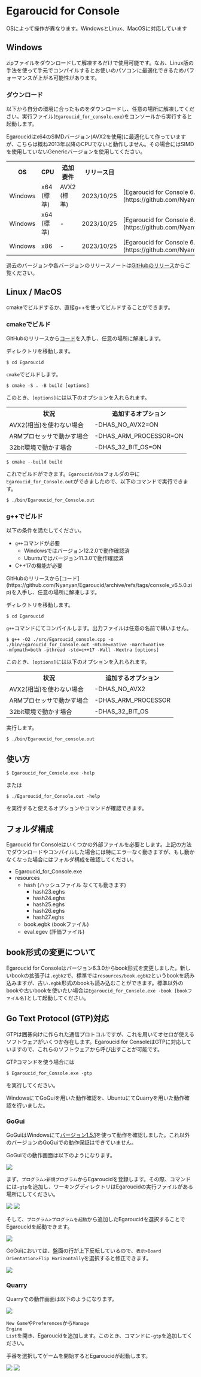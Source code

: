 # Egaroucid for Console

OSによって操作が異なります。WindowsとLinux、MacOSに対応しています



## Windows

zipファイルをダウンロードして解凍するだけで使用可能です。なお、Linux版の手法を使って手元でコンパイルするとお使いのパソコンに最適化できるためパフォーマンスが上がる可能性があります。

### ダウンロード

以下から自分の環境に合ったものをダウンロードし、任意の場所に解凍してください。実行ファイル(<code>Egaroucid_for_console.exe</code>)をコンソールから実行すると起動します。



Egaroucidはx64のSIMDバージョン(AVX2を使用)に最適化して作っていますが、こちらは概ね2013年以降のCPUでないと動作しません。その場合にはSIMDを使用していないGenericバージョンを使用してください。



<table>
    <tr>
        <th>OS</th>
        <th>CPU</th>
        <th>追加要件</th>
        <th>リリース日</th>
        <th>ダウンロード</th>
    </tr>
    <tr>
        <td>Windows</td>
        <td>x64 (標準)</td>
        <td>AVX2 (標準)</td>
        <td>2023/10/25</td>
        <td>[Egaroucid for Console 6.5.0 Windows x64 SIMD](https://github.com/Nyanyan/Egaroucid/releases/download/console_v6.5.0/Egaroucid_for_Console_6_5_0_Windows_x64_SIMD.zip)</td>
    </tr>
    <tr>
        <td>Windows</td>
        <td>x64 (標準)</td>
        <td>-</td>
        <td>2023/10/25</td>
        <td>[Egaroucid for Console 6.5.0 Windows x64 Generic](https://github.com/Nyanyan/Egaroucid/releases/download/console_v6.5.0/Egaroucid_for_Console_6_5_0_Windows_x64_Generic.zip)</td>
    </tr>
    <tr>
        <td>Windows</td>
        <td>x86</td>
        <td>-</td>
        <td>2023/10/25</td>
        <td>[Egaroucid for Console 6.5.0 Windows x86 Generic](https://github.com/Nyanyan/Egaroucid/releases/download/console_v6.5.0/Egaroucid_for_Console_6_5_0_Windows_x86_Generic.zip)</td>
    </tr>
</table>




過去のバージョンや各バージョンのリリースノートは[GitHubのリリース](https://github.com/Nyanyan/Egaroucid/releases)からご覧ください。



## Linux / MacOS

cmakeでビルドするか、直接g++を使ってビルドすることができます。

### cmakeでビルド

GitHubのリリースから[コード](https://github.com/Nyanyan/Egaroucid/archive/refs/tags/console_v6.5.0.zip)を入手し、任意の場所に解凍します。



ディレクトリを移動します。



<code>$ cd Egaroucid</code>



<code>cmake</code>でビルドします。



<code>$ cmake -S . -B build [options]</code>



このとき、<code>[options]</code>には以下のオプションを入れられます。



<table>
    <tr>
        <th>状況</th>
        <th>追加するオプション</th>
    </tr>
    <tr>
        <td>AVX2(相当)を使わない場合</td>
        <td>-DHAS_NO_AVX2=ON</td>
    </tr>
    <tr>
        <td>ARMプロセッサで動かす場合</td>
        <td>-DHAS_ARM_PROCESSOR=ON</td>
    </tr>
    <tr>
        <td>32bit環境で動かす場合</td>
        <td>-DHAS_32_BIT_OS=ON</td>
    </tr>
</table>




<code>$ cmake --build build</code>



これでビルドができます。<code>Egaroucid/bin</code>フォルダの中に<code>Egaroucid_for_Console.out</code>ができましたので、以下のコマンドで実行できます。



<code>$ ./bin/Egaroucid_for_Console.out</code>



### g++でビルド

以下の条件を満たしてください。

<ul>
    <li><code>g++</code>コマンドが必要
        <ul>
            <li>Windowsではバージョン12.2.0で動作確認済</li>
            <li>Ubuntuではバージョン11.3.0で動作確認済</li>
        </ul>
    </li>
    <li>C++17の機能が必要</li>
</ul>
GitHubのリリースから[コード](https://github.com/Nyanyan/Egaroucid/archive/refs/tags/console_v6.5.0.zip)を入手し、任意の場所に解凍します。



ディレクトリを移動します。



<code>$ cd Egaroucid</code>



<code>g++</code>コマンドにてコンパイルします。出力ファイルは任意の名前で構いません。



<code>$ g++ -O2 ./src/Egaroucid_console.cpp -o ./bin/Egaroucid_for_Console.out -mtune=native -march=native -mfpmath=both -pthread -std=c++17 -Wall -Wextra [options]</code>



このとき、<code>[options]</code>には以下のオプションを入れられます。



<table>
    <tr>
        <th>状況</th>
        <th>追加するオプション</th>
    </tr>
    <tr>
        <td>AVX2(相当)を使わない場合</td>
        <td>-DHAS_NO_AVX2</td>
    </tr>
    <tr>
        <td>ARMプロセッサで動かす場合</td>
        <td>-DHAS_ARM_PROCESSOR</td>
    </tr>
    <tr>
        <td>32bit環境で動かす場合</td>
        <td>-DHAS_32_BIT_OS</td>
    </tr>
</table>



実行します。



<code>$ ./bin/Egaroucid_for_console.out</code>





## 使い方

<code>$ Egaroucid_for_Console.exe -help</code>



または



<code>$ ./Egaroucid_for_Console.out -help</code>



を実行すると使えるオプションやコマンドが確認できます。



## フォルダ構成

Egaroucid for Consoleはいくつかの外部ファイルを必要とします。上記の方法でダウンロードやコンパイルした場合には特にエラーなく動きますが、もし動かなくなった場合にはフォルダ構成を確認してください。

<ul>
    <li>Egaroucid_for_Console.exe</li>
    <li>resources
        <ul>
            <li>hash (ハッシュファイル なくても動きます)
                <ul>
                    <li>hash23.eghs</li>
                    <li>hash24.eghs</li>
                    <li>hash25.eghs</li>
                    <li>hash26.eghs</li>
                    <li>hash27.eghs</li>
                </ul>
            </li>
            <li>book.egbk (bookファイル)</li>
            <li>eval.egev (評価ファイル)</li>
        </ul>
    </li>
</ul>


## book形式の変更について

Egaroucid for Consoleはバージョン6.3.0からbook形式を変更しました。新しいbookの拡張子は```.egbk2```で、標準では```resources/book.egbk2```というbookを読み込みますが、古い```.egbk```形式のbookも読み込むことができます。標準以外のbookや古いbookを使いたい場合は```Egaroucid_for_Console.exe -book [bookファイル名]```として起動してください。




## Go Text Protocol (GTP)対応

GTPは囲碁向けに作られた通信プロトコルですが、これを用いてオセロが使えるソフトウェアがいくつか存在します。Egaroucid for ConsoleはGTPに対応していますので、これらのソフトウェアから呼び出すことが可能です。



GTPコマンドを使う場合には



<code>$ Egaroucid_for_Console.exe -gtp</code>



を実行してください。



WindowsにてGoGuiを用いた動作確認を、UbuntuにてQuarryを用いた動作確認を行いました。



### GoGui

GoGuiはWindowsにて[バージョン1.5.1](https://github.com/Remi-Coulom/gogui/releases/tag/v1.5.1)を使って動作を確認しました。これ以外のバージョンのGoGuiでの動作保証はできていません。

GoGuiでの動作画面は以下のようになります。

<div class="centering_box">
    <img class="pic2" src="img/gogui_with_egaroucid.png">
</div>

まず、<code>プログラム>新規プログラム</code>からEgaroucidを登録します。その際、コマンドには<code>-gtp</code>を追加し、ワーキングディレクトリはEgaroucidの実行ファイルがある場所にしてください。

<div class="centering_box">
    <img class="pic2" src="img/gogui_new_program.png">
    <img class="pic2" src="img/gogui_new_program2.png">
</div>

そして、<code>プログラム>プログラムを起動</code>から追加したEgaroucidを選択することでEgaroucidを起動できます。

<div class="centering_box">
    <img class="pic2" src="img/gogui_launch.png">
</div>

GoGuiにおいては、盤面の行が上下反転しているので、<code>表示>Board Orientation>Flip Horizontally</code>を選択すると修正できます。

<div class="centering_box">
    <img class="pic2" src="img/gogui_orientation.png">
</div>



### Quarry

Quarryでの動作画面は以下のようになります。

<div class="centering_box">
    <img class="pic2" src="img/quarry_with_egaroucid.png">
</div>

<code>New Game</code>や<code>Preferences</code>から<code>Manage Engine List</code>を開き、Egaroucidを追加します。このとき、コマンドに<code>-gtp</code>を追加してください。



手番を選択してゲームを開始するとEgaroucidが起動します。

<div class="centering_box">
    <img class="pic2" src="img/quarry_setting1.png">
    <img class="pic2" src="img/quarry_setting2.png">
</div>


